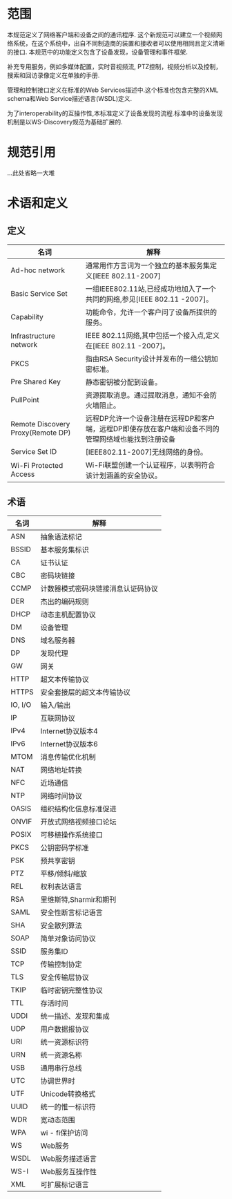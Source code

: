 # 范围

本规范定义了网络客户端和设备之间的通讯程序.
这个新规范可以建立一个视频网络系统，在这个系统中，出自不同制造商的装置和接收者可以使用相同且定义清晰的接口.
本规范中的功能定义包含了设备发现，设备管理和事件框架.

补充专用服务，例如多媒体配置，实时音视频流, PTZ控制，视频分析以及控制，搜索和回访录像定义在单独的手册.

管理和控制接口定义在标准的Web Services描述中.这个标准也包含完整的XML schema和Web Service描述语言(WSDL)定义.

为了interoperability的互操作性,本标准定义了设备发现的流程.标准中的设备发现机制是以WS-Discovery规范为基础扩展的.


# 规范引用

...此处省略一大堆

# 术语和定义

## 定义

名词|解释
----|----
Ad-hoc network| 通常用作方言词为一个独立的基本服务集定义[IEEE 802.11-2007]
Basic Service Set| 一组IEEE802.11站,已经成功地加入了一个共同的网络,参见[IEEE 802.11 -2007]。
Capability| 功能命令，允许一个客户问了设备所提供的服务。
Infrastructure network| IEEE 802.11网络,其中包括一个接入点,定义在[IEEE 802.11 -2007]。
PKCS| 指由RSA Security设计并发布的一组公钥加密标准。
Pre Shared Key| 静态密钥被分配到设备。
PullPoint| 资源提取消息。通过提取消息，通知不会防火墙阻止。
Remote Discovery Proxy(Remote DP)| 远程DP允许一个设备注册在远程DP和客户端，远程DP即使存放在客户端和设备不同的管理网络域也能找到注册设备
Service Set ID| [IEEE802.11-2007]无线网络的身份。
Wi-Fi Protected Access| Wi-Fi联盟创建一个认证程序，以表明符合该计划涵盖的安全协议。

## 术语

名词|解释
----|----
ASN|抽象语法标记
BSSID|基本服务集标识
CA|证书认证
CBC|密码块链接
CCMP|计数器模式密码块链接消息认证码协议
DER|杰出的编码规则
DHCP|动态主机配置协议
DM|设备管理
DNS|域名服务器
DP|发现代理
GW|网关
HTTP|超文本传输协议
HTTPS|安全套接层的超文本传输协议
IO, I/O|输入/输出
IP|互联网协议
IPv4|Internet协议版本4
IPv6|Internet协议版本6
MTOM|消息传输优化机制
NAT|网络地址转换
NFC|近场通信
NTP|网络时间协议
OASIS|组织结构化信息标准促进
ONVIF|开放式网络视频接口论坛
POSIX|可移植操作系统接口
PKCS|公钥密码学标准
PSK|预共享密钥
PTZ|平移/倾斜/缩放
REL|权利表达语言
RSA|里维斯特,Sharmir和期刊
SAML|安全性断言标记语言
SHA|安全散列算法
SOAP|简单对象访问协议
SSID|服务集ID
TCP|传输控制协定
TLS|安全传输层协议
TKIP|临时密钥完整性协议
TTL|存活时间
UDDI|统一描述、发现和集成
UDP|用户数据报协议
URI|统一资源标识符
URN|统一资源名称
USB|通用串行总线
UTC|协调世界时
UTF|Unicode转换格式
UUID|统一的惟一标识符
WDR|宽动态范围
WPA|wi - fi保护访问
WS|Web服务
WSDL|Web服务描述语言
WS-I|Web服务互操作性
XML|可扩展标记语言
